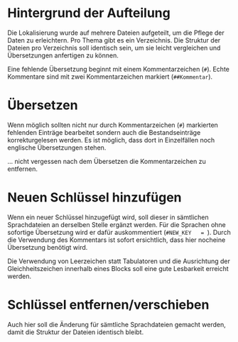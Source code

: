 # Hintergrund der Aufteilung

Die Lokalisierung wurde auf mehrere Dateien aufgeteilt, um die Pflege der Daten zu erleichtern.
Pro Thema gibt es ein Verzeichnis.
Die Struktur der Dateien pro Verzeichnis soll identisch sein, um sie leicht vergleichen und Übersetzungen anfertigen zu können.

Eine fehlende Übersetzung beginnt mit einem Kommentarzeichen (`#`).
Echte Kommentare sind mit zwei Kommentarzeichen markiert (`##Kommentar`).

# Übersetzen

Wenn möglich sollten nicht nur durch Kommentarzeichen (`#`) markierten fehlenden Einträge bearbeitet sondern auch die Bestandseinträge korrekturgelesen werden.
Es ist möglich, dass dort in Einzelfällen noch englische Übersetzungen stehen.

... nicht vergessen nach dem Übersetzen die Kommentarzeichen zu entfernen.

# Neuen Schlüssel hinzufügen

Wenn ein neuer Schlüssel hinzugefügt wird, soll dieser in sämtlichen Sprachdateien an derselben Stelle ergänzt werden.
Für die Sprachen ohne sofortige Übersetzung wird er dafür auskommentiert (`#NEW_KEY   = `).
Durch die Verwendung des Kommentars ist sofort ersichtlich, dass hier nocheine Übersetzung benötigt wird.

Die Verwendung von Leerzeichen statt Tabulatoren und die Ausrichtung der Gleichheitszeichen innerhalb eines Blocks soll eine gute Lesbarkeit erreicht werden.

# Schlüssel entfernen/verschieben

Auch hier soll die Änderung für sämtliche Sprachdateien gemacht werden, damit die Struktur der Dateien identisch bleibt.